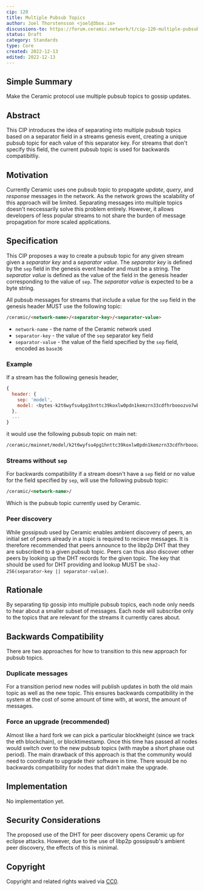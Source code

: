 ```yaml
---
cip: 120
title: Multiple Pubsub Topics
author: Joel Thorstensson <joel@3box.io>
discussions-to: https://forum.ceramic.network/t/cip-120-multiple-pubsub-topics/
status: Draft
category: Standards
type: Core
created: 2022-12-13
edited: 2022-12-13
---
```


## Simple Summary
<!--Provide a simplified and layman-accessible explanation of the CIP.-->
Make the Ceramic protocol use multiple pubsub topics to gossip updates.


## Abstract
<!--A short (~200 word) description of the technical issue being addressed.-->

This CIP introduces the idea of separating into multiple pubsub topics based on a separator field in a streams genesis event, creating a unique pubsub topic for each value of this separator key. For streams that don't specify this field, the current pubsub topic is used for backwards compatibitliy.


## Motivation
<!--Motivation is critical for CIPs that want to change the Ceramic protocol. It should clearly explain why the existing protocol specification is inadequate to address the problem that the CIP solves. CIP submissions without sufficient motivation may be rejected outright.-->
Currently Ceramic uses one pubsub topic to propagate *update*, *query*, and *response* messages in the network. As the network grows the scalability of this approach will be limited. Separating messages into multiple topics doesn't neccessarily solve this problem entirely. However, it allows developers of less popular streams to not share the burden of message propagation for more scaled applications.


## Specification
<!--The technical specification should describe the syntax and semantics of any new feature.-->

This CIP proposes a way to create a pubsub topic for any given stream given a *separator key* and a *separator value*. The *separator key* is defined by the `sep` field in the genesis event header and must be a string. The *separator value* is defined as the value of the field in the genesis header corresponding to the value of `sep`. The *separator value* is expected to be a byte string.

All pubsub messages for streams that include a value for the `sep` field in the genesis header MUST use the following topic:

```markdown
/ceramic/<network-name>/<separator-key>/<separator-value>
```

- `network-name` - the name of the Ceramic network used
- `separator-key` - the value of the `sep` separator key field
- `separator-value` - the value of the field specified by the `sep` field, encoded as `base36`

### Example

If a stream has the following genesis header,

```javascript
{
  header: {
    sep: 'model',
    model: <bytes-k2t6wyfsu4pg1hnttc39koxlw0pdn1kemzrn33cdfhrbooozvo7wb14sa1uqwi>
  },
  ...
}
```

it would use the following pubsub topic on main net:

```markdown
/ceramic/mainnet/model/k2t6wyfsu4pg1hnttc39koxlw0pdn1kemzrn33cdfhrbooozvo7wb14sa1uqwi
```

### Streams without `sep`

For backwards compatibility if a stream doesn't have a `sep` field or no value for the field specified by `sep`,  will use the following pubsub topic:

```markdown
/ceramic/<network-name>/
```

Which is the pubsub topic currently used by Ceramic.

### Peer discovery

While gossipsub used by Ceramic enables ambient discovery of peers, an initial set of peers already in a topic is required to recieve messages. It is therefore recommended that peers announce to the libp2p DHT that they are subscribed to a given pubsub topic. Peers can thus also discover other peers by looking up the DHT records for the given topic. The key that should be used for DHT providing and lookup MUST be `sha2-256(separator-key || separator-value)`.


## Rationale
<!--The rationale fleshes out the specification by describing what motivated the design and why particular design decisions were made. It should describe alternate designs that were considered and related work, e.g. how the feature is supported in other languages. The rationale may also provide evidence of consensus within the community, and should discuss important objections or concerns raised during discussion.-->
By separating tip gossip into multiple pubsub topics, each node only needs to hear about a smaller subset of messages. Each node will subscribe only to the topics that are relevant for the streams it currently cares about.


## Backwards Compatibility
<!--All CIPs that introduce backwards incompatibilities must include a section describing these incompatibilities and their severity. The CIP must explain how the author proposes to deal with these incompatibilities. CIP submissions without a sufficient backwards compatibility section may be rejected outright.-->

There are two approaches for how to transition to this new approach for pubsub topics.

### Duplicate messages

For a transition period new nodes will publish updates in both the old main topic as well as the new topic. This ensures backwards compatibility in the system at the cost of some amount of time with, at worst, the amount of messages.

### Force an upgrade (recommended)

Almost like a hard fork we can pick a particular blockheight (since we track the eth blockchain), or blocktimestamp. Once this time has passed all nodes would switch over to the new pubsub topics (with maybe a short phase out period). The main drawback of this approach is that the community would need to coordinate to upgrade their software in time. There would be no backwards compatibility for nodes that didn’t make the upgrade.


## Implementation
<!--The implementations must be completed before any CIP is given status "Final", but it need not be completed before the CIP is accepted.-->
No implementation yet.


## Security Considerations
<!--All CIPs must contain a section that discusses the security implications/considerations relevant to the proposed change. Include information that might be important for security discussions, surfaces risks and can be used throughout the life cycle of the proposal. E.g. include security-relevant design decisions, concerns, important discussions, implementation-specific guidance and pitfalls, an outline of threats and risks and how they are being addressed. CIP submissions missing the "Security Considerations" section will be rejected. An CIP cannot proceed to status "Final" without a Security Considerations discussion deemed sufficient by the reviewers.-->
The proposed use of the DHT for peer discovery opens Ceramic up for eclipse attacks. However, due to the use of libp2p gossipsub's ambient peer discovery, the effects of this is minimal.


## Copyright
Copyright and related rights waived via [CC0](https://creativecommons.org/publicdomain/zero/1.0/).

